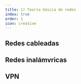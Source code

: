 ```yaml
---
title: 1) Teoría básica de redes
index: true
order: 1
icon: creative
---
```


## Redes cableadas

## Redes inalámvricas

## VPN
